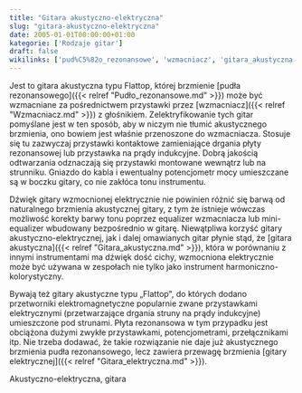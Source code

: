 ```yaml
---
title: "Gitara akustyczno-elektryczna"
slug: "gitara-akustyczno-elektryczna"
date: 2005-01-01T00:00:00+01:00
kategorie: ['Rodzaje gitar']
draft: false
wikilinks: ['pud%C5%82o_rezonansowe', 'wzmacniacz', 'gitara_akustyczna', 'gitara_elektryczna']
---
```

Jest to gitara akustyczna typu Flattop, której brzmienie [pudła
rezonansowego]({{< relref "Pudło_rezonansowe.md" >}}) może być wzmacniane za
pośrednictwem przystawki przez [wzmacniacz]({{< relref "Wzmacniacz.md" >}}) z
głośnikiem. Zelektryfikowanie tych gitar pomyślane jest w ten sposób,
aby w niczym nie tłumić akustycznego brzmienia, ono bowiem jest właśnie
przenoszone do wzmacniacza. Stosuje się tu zazwyczaj przystawki
kontaktowe zamieniające drgania płyty rezonansowej lub przystawka na
prądy indukcyjne. Dobrą jakością odtwarzania odznaczają się przystawki
montowane wewnątrz lub na strunniku. Gniazdo do kabla i ewentualny
potencjometr mocy umieszczane są w boczku gitary, co nie zakłóca tonu
instrumentu.

Dźwięk gitary wzmocnionej elektrycznie nie powinien różnić się barwą od
naturalnego brzmienia akustycznej gitary, z tym że istnieje wówczas
możliwość korekty barwy tonu poprzez equalizer wzmacniacza lub
mini-equalizer wbudowany bezpośrednio w gitarę. Niewątpliwa korzyść
gitary akustyczno-elektrycznej, jak i dalej omawianych gitar płynie
stąd, że [gitara akustyczna]({{< relref "Gitara_akustyczna.md" >}}), która w
porównaniu z innymi instrumentami ma dźwięk dość cichy, wzmocniona
elektrycznie może być używana w zespołach nie tylko jako instrument
harmoniczno-kolorystyczny.

Bywają też gitary akustyczne typu „Flattop", do których dodano
przetworniki elektromagnetyczne popularnie zwane przystawkami
elektrycznymi (przetwarzające drgania struny na prądy indukcyjne)
umieszczone pod strunami. Płyta rezonansowa w tym przypadku jest
obciążona dużymi zwykłe przystawkami, potencjometrami, przełącznikami
itp. Nie trzeba dodawać, że takie rozwiązanie nie daje już akustycznego
brzmienia pudła rezonansowego, lecz zawiera przewagę brzmienia [gitary
elektrycznej]({{< relref "Gitara_elektryczna.md" >}}).

Akustyczno-elektryczna, gitara<!-- link nie odnosił się do niczego: 'Gitara akustyczno-elektryczna' ('content/książka/Gitara_akustyczno-elektryczna.md') links to 'kategoria:rodzaje_gitar' ('content/książka/kategoria:rodzaje_gitar.md') and that does not exist -->